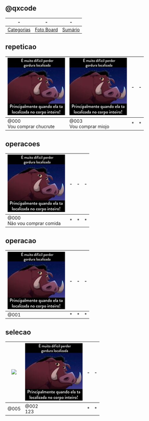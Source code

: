 ## @qxcode
-|-|-
-|-|-
[Categorias](categorias.md#qxcode) | [Foto Board](view.md#qxcode) |  [Sumário](summary.md#qxcode)


## repeticao

[![](base/.thumb/000/01.jpg)](base/000/01.md#repeticao-vou-comprar-chucrute)|[![](base/.thumb/003/Readme.jpg)](base/003/Readme.md#repeticao-vou-comprar-miojo-comida)|-|-
-|-|-|-
@000<br>Vou comprar chucrute|@003<br>Vou comprar miojo|*|*



## operacoes

[![](base/.thumb/000/Readme.jpg)](base/000/Readme.md#operacoes-não-vou-comprar-comida-empty)|-|-|-
-|-|-|-
@000<br>Não vou comprar comida|*|*|*



## operacao

[![](base/.thumb/001/Readme.jpg)](base/001/Readme.md#operacao-empty)|-|-|-
-|-|-|-
@001<br>|*|*|*



## selecao

[![](https://placekitten.com/320/181)](base/005/Readme.md#selecao-empty)|[![](base/.thumb/002/Readme.jpg)](base/002/Readme.md#selecao-123-sdf-empty)|-|-
-|-|-|-
@005<br>|@002<br>123|*|*


